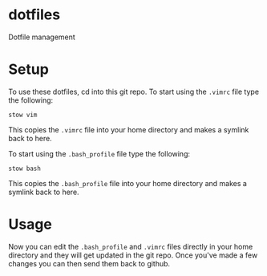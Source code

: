 # dotfiles
Dotfile management

# Setup
To use these dotfiles, cd into this git repo.
To start using the `.vimrc` file type the following:
```
stow vim
```
This copies the `.vimrc` file into your home directory and makes a symlink back to here.

To start using the `.bash_profile` file type the following:
```
stow bash
```
This copies the `.bash_profile` file into your home directory and makes a symlink back to here.

# Usage
Now you can edit the `.bash_profile` and `.vimrc` files directly in your home directory and they
will get updated in the git repo.
Once you've made a few changes you can then send them back to github.
